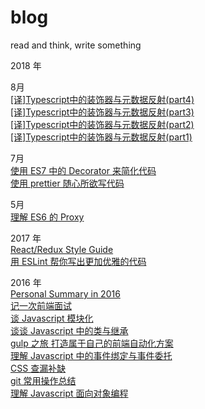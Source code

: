 # blog

read and think, write something

2018 年

8月  
[[译]Typescript中的装饰器与元数据反射(part4) ](https://github.com/linchinghao/blog/issues/18)  
[[译]Typescript中的装饰器与元数据反射(part3) ](https://github.com/linchinghao/blog/issues/16)  
[[译]Typescript中的装饰器与元数据反射(part2) ](https://github.com/linchinghao/blog/issues/16)  
[[译]Typescript中的装饰器与元数据反射(part1) ](https://github.com/linchinghao/blog/issues/15)  

7月  
[使用 ES7 中的 Decorator 来简化代码 ](https://github.com/linchinghao/blog/issues/14)  
[使用 prettier 随心所欲写代码](https://github.com/linchinghao/blog/issues/13)  

5月  
[理解 ES6 的 Proxy](https://github.com/linchinghao/blog/issues/12)

2017 年  
[React/Redux Style Guide](https://github.com/linchinghao/blog/issues/11)  
[用 ESLint 帮你写出更加优雅的代码](https://github.com/linchinghao/blog/issues/10)

2016 年  
[Personal Summary in 2016](https://github.com/linchinghao/blog/issues/9)  
[记一次前端面试](https://github.com/linchinghao/blog/issues/8)  
[谈 Javascript 模块化](https://github.com/linchinghao/blog/issues/7)  
[谈谈 Javascript 中的类与继承](https://github.com/linchinghao/blog/issues/6)  
[gulp 之旅 打造属于自己的前端自动化方案](https://github.com/linchinghao/blog/issues/5)  
[理解 Javascript 中的事件绑定与事件委托](https://github.com/linchinghao/blog/issues/4)  
[CSS 查漏补缺](https://github.com/linchinghao/blog/issues/3)  
[git 常用操作总结](https://github.com/linchinghao/blog/issues/2)  
[理解 Javascript 面向对象编程](https://github.com/linchinghao/blog/issues/1)
